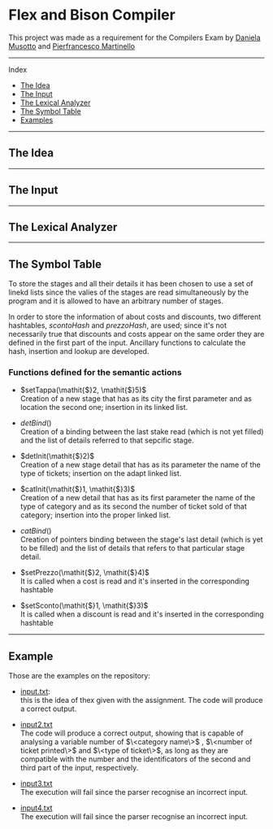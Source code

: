 # Flex and Bison Compiler

This project was made as a requirement for the Compilers Exam by [Daniela Musotto](https://github.com/dandan357) and [Pierfrancesco Martinello](https://github.com/pierfrancescomartinello)

---
Index
- [The Idea](https://github.com/pierfrancescomartinello/Flex-Bison-Compiler/README.md#the-idea)
- [The Input](https://github.com/pierfrancescomartinello/Flex-Bison-Compiler/README.md#the-input)
- [The Lexical Analyzer](https://github.com/pierfrancescomartinello/Flex-Bison-Compiler/README.md#the-lexical-analyzer)
- [The Symbol Table](https://github.com/pierfrancescomartinello/Flex-Bison-Compiler/README.md#the-symbol-table)
- [Examples](https://github.com/pierfrancescomartinello/Flex-Bison-Compiler/README.md#example)

---
## The Idea

---
## The Input

---
## The Lexical Analyzer

---
## The Symbol Table

To store the stages and all their details it has been chosen to use a set of linekd lists since the valies of the stages are read simultaneously by the program and it is allowed to have an arbitrary number of stages.

In order to store the information of about costs and discounts, two different hashtables, $scontoHash$ and $prezzoHash$, are used; since it's not necessarily true that discounts and costs appear on the same order they are defined in the first part of the input. Ancillary functions to calculate the hash, insertion and lookup are developed.


### Functions defined for the semantic actions

- $setTappa(\mathit{$}2, \mathit{$}5)$ <br> Creation of a new stage that has as its city the first parameter and as location the second one; insertion in its linked list.

- $detBind()$ <br> Creation of a binding between the last stake read (which is not yet filled) and the list of details referred to that sepcific stage.


- $detInit(\mathit{$}2)$ <br> Creation of a new stage detail that has as its parameter the name of the type of tickets; insertion  on the adapt linked list.

- $catInit(\mathit{$}1, \mathit{$}3)$ <br> Creation of a new detail that has as its first parameter the name of the type of category and as its second the number of ticket sold of that category;  insertion into the proper linked list. 

- $catBind()$ <br> Creation of pointers binding between the stage's last detail (which is yet to be filled) and the list of details that refers to that particular stage detail.


- $setPrezzo(\mathit{$}2, \mathit{$}4)$ <br> It is called when a cost is read and it's inserted in the corresponding hashtable

- $setSconto(\mathit{$}1, \mathit{$}3)$ <br> It is called when a discount is read and it's inserted in the corresponding hashtable
---
## Example

Those are the examples on the repository:

- [input.txt](https://github.com/pierfrancescomartinello/Flex-Bison-Compiler/input.txt): <br> this is the idea of thex given with the assignment. The code will produce a correct output.

- [input2.txt](https://github.com/pierfrancescomartinello/Flex-Bison-Compiler/input2.txt)<br> The code will produce a correct output, showing that is capable of analysing a variable number of $\<category name\>$ , $\<number of ticket printed\>$ and $\<type of ticket\>$, as long as they are compatible with the number and the identificators of the second and third part of the input, respectively.


- [input3.txt](https://github.com/pierfrancescomartinello/Flex-Bison-Compiler/input3.txt) <br> The execution will fail since the parser recognise an incorrect input.


- [input4.txt](https://github.com/pierfrancescomartinello/Flex-Bison-Compiler/input4.txt) <br> The execution will fail since the parser recognise an incorrect input.
